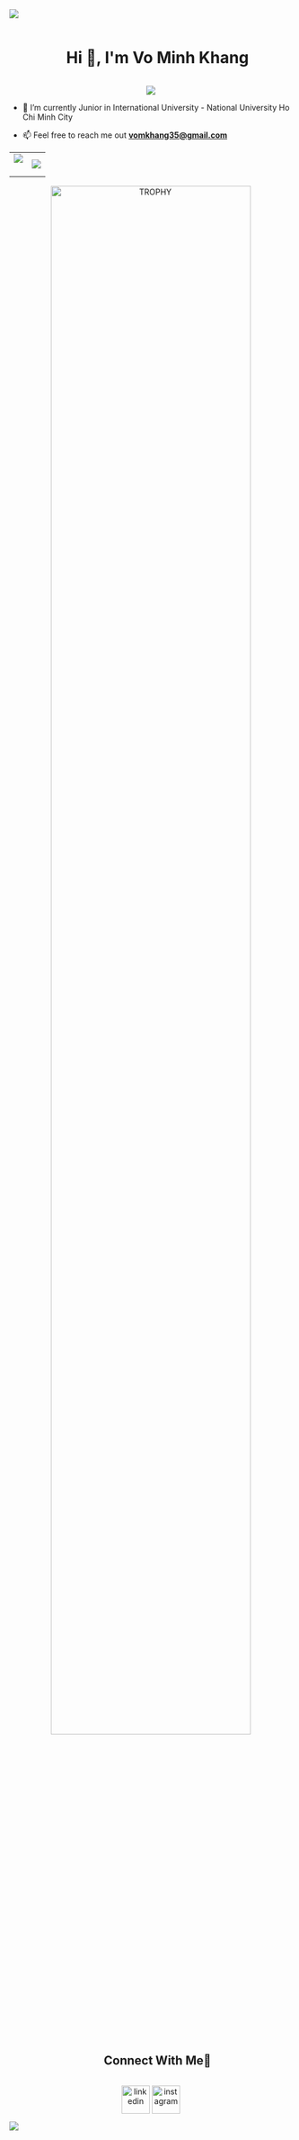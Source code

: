 <!--horizontal divider(gradiant)-->
<img src="https://user-images.githubusercontent.com/73097560/115834477-dbab4500-a447-11eb-908a-139a6edaec5c.gif">

<!--h1 without bottom border-->
<div id="user-content-toc">
  <ul align="center">
    <summary><h1 style="display: inline-block">Hi 👋, I'm Vo Minh Khang</h1></summary>
  </ul>
</div>


<!--- snake![Uploading github-contribution-grid-snake-dark.svg…]()

![github-contribution-grid-snake](https://github.com/leaser019/leaser019/assets/91241850/bd076754-806f-4ab7-b4bc-89c4daf08041) -->
<div align="center">
  <img src="https://github.com/leaser019/MotorService/assets/91241850/3c64bffc-5157-48ca-830a-de8b04b557cf">
<!--   <picture>
  <source media="(prefers-color-scheme: dark)" srcset="![snake animation](https://github.com/leaser019/leaser019/blob/output/github-contribution-grid-snake2.svg)">
  <source media="(prefers-color-scheme: light)" srcset="![snake animation](https://github.com/leaser019/leaser019/blob/output/github-contribution-grid-snake2.svg)">
  <img alt="Shows an illustrated sun in light mode and a moon with stars in dark mode." src="![snake animation](https://github.com/leaser019/leaser019/blob/output/github-contribution-grid-snake2.svg)">
</picture> -->
</div> 




<!--h2 without bottom border
<div id="user-content-toc">
  <ul align="center">
    <summary><h2 style="display: inline-block">Confusion is part of Programming</h2></summary>
  </ul>
</div>
-->

<!--Intro start-->
- 🔭 I’m currently Junior in International University - National University Ho Chi Minh City

<!-- - ☁️ I've keen interest in cloud computing. So,I'm learning **AWS** -->

- 📫 Feel free to reach me out **vomkhang35@gmail.com**

<!--Intro end-->



<!--- stats & Trophy (start) -->
<p align="center">
  <!--- stats (start) -->
<table align="center">
<tr border="none">
<td width="50%" align="center">
  
  <img  align="center"  src="https://github-readme-stats.vercel.app/api?username=leaser019&theme=dark&show_icons=true&count_private=true" />
  <br></br>

</td>

<td width="50%" align="center">

  <img  align="center"  src="https://github-readme-stats.anuraghazra1.vercel.app/api/top-langs/?username=leaser019&theme=dark&hide_border=false&no-bg=true&no-frame=true&langs_count=10"/>
  
  </td>
</tr>
</table>
<!--- stats (end) -->

<!--- trophy (start) -->
<div align=center>
  <a href="https://github.com/ryo-ma/github-profile-trophy" title="Go to Source">
      <img align="center" width=84% src="https://github-profile-trophy.vercel.app/?username=leaser019&theme=radical&row=1&column=7&margin-h=15&margin-w=5&no-bg=true" alt="TROPHY" />
    </a>
</div>
<!--- trophy (start) -->


</p>        
<!--- stats (end) -->

<!--

<div id="user-content-toc">
  <ul align="center">
    <summary><h2 style="display: inline-block">Technologies That I Know👨🏻‍💻</h2></summary>
  </ul>
</div>

<!--tech stack icons 
<p align="center">
  <a href="https://skillicons.dev">
    <img src="https://skillicons.dev/icons?i=git,c,cpp,css,github,html,java,js,mysql,vscode&perline=14" />
  </a>
</p>
-->

<!-- Connect with me -->
<!--h2 without bottom border-->
<div id="user-content-toc">
  <ul align="center">
    <summary><h2 style="display: inline-block">Connect With Me🤝</h2></summary>
  </ul>
</div>

<!--icons and links-->
<p align="center">
<a href="https://www.linkedin.com/in/vominhkhang/" target="blank"><img align="center" src="https://user-images.githubusercontent.com/88904952/234979284-68c11d7f-1acc-4f0c-ac78-044e1037d7b0.png" alt="linkedin" height="50" width="50" /></a>
<!--
  <a href="https://www.facebook.com/vmkhanger/" target="blank"><img align="center" src="https://user-images.githubusercontent.com/88904952/234980676-61bfb021-ecc8-48f7-88e6-34c1b06c4a58.png" alt="twitter" height="50" width="50" /></a> 
--> 
<a href="https://www.instagram.com/_leaser1/?hl=en" target="blank"><img align="center" src="https://user-images.githubusercontent.com/88904952/234981169-2dd1e58f-4b7e-468c-8213-034ba62156c3.png" alt="instagram" height="50" width="50" /></a>
  <!--
<a href="https://1010nishant.hashnode.dev/" target="blank"><img align="center" src="https://user-images.githubusercontent.com/88904952/234982196-562aea17-5532-4550-8c08-1c7cb994a541.png" alt="hashnode" height="50" width="50" /></a>
  --> 
</p>


<!--profile visit count
<div align="center">
  
[![](https://visitcount.itsvg.in/api?id=1010nishant&icon=3&color=6)](https://visitcount.itsvg.in)
  
</div>
-->
<!--horizontal divider(gradiant)-->
<img src="https://user-images.githubusercontent.com/73097560/115834477-dbab4500-a447-11eb-908a-139a6edaec5c.gif">

